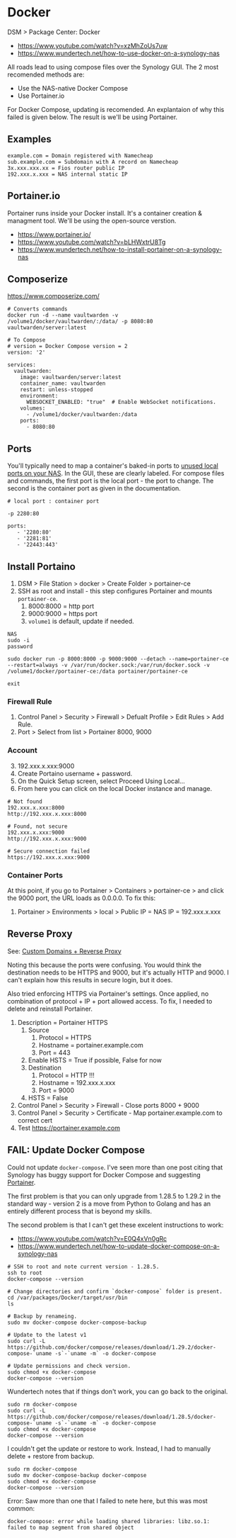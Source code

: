 # Docker

DSM > Package Center: Docker

* https://www.youtube.com/watch?v=xzMhZoUs7uw
* https://www.wundertech.net/how-to-use-docker-on-a-synology-nas

All roads lead to using compose files over the Synology GUI. The 2 most recomended methods are:

* Use the NAS-native Docker Compose
* Use Portainer.io

For Docker Compose, updating is recomended. An explantaion of why this failed is given below. The result is we'll be using Portainer. 

## Examples

```
example.com = Domain registered with Namecheap
sub.example.com = Subdomain with A record on Namecheap
3x.xxx.xxx.xx = Fios router public IP
192.xxx.x.xxx = NAS internal static IP
```

## Portainer.io

Portainer runs inside your Docker install. It's a container creation & managment tool. We'll be using the open-source verstion.

* https://www.portainer.io/
* https://www.youtube.com/watch?v=bLHWxtrU8Tg
* https://www.wundertech.net/how-to-install-portainer-on-a-synology-nas

## Composerize

https://www.composerize.com/

```
# Converts commands
docker run -d --name vaultwarden -v /volume1/docker/vaultwarden/:/data/ -p 8080:80 vaultwarden/server:latest

# To Compose
# version = Docker Compose version = 2
version: '2'

services:
  vaultwarden:
    image: vaultwarden/server:latest
    container_name: vaultwarden
    restart: unless-stopped
    environment:
      WEBSOCKET_ENABLED: "true"  # Enable WebSocket notifications.
    volumes:
      - /volume1/docker/vaultwarden:/data
    ports:
      - 8080:80
```


## Ports

You'll typically need to map a container's baked-in ports to [unused local ports on your NAS](README.md/#ports). In the GUI, these are clearly labeled. For compose files and commands, the first port is the local port - the port to change. The second is the container port as given in the documentation. 

```
# local port : container port

-p 2280:80

ports:
   - '2280:80'
   - '2281:81'
   - '22443:443'
```

## Install Portaino

1. DSM > File Station > docker > Create Folder > portainer-ce
2. SSH as root and install - this step configures Portainer and mounts `portainer-ce`. 
   1. 8000:8000 = http port
   2. 9000:9000 = https port
   3. `volume1` is default, update if needed. 
   
```
NAS
sudo -i
password

sudo docker run -p 8000:8000 -p 9000:9000 --detach --name=portainer-ce --restart=always -v /var/run/docker.sock:/var/run/docker.sock -v /volume1/docker/portainer-ce:/data portainer/portainer-ce

exit
```

### Firewall Rule

1. Control Panel > Security > Firewall > Defualt Profile > Edit Rules > Add Rule.
2. Port > Select from list > Portainer 8000, 9000

### Account

3. 192.xxx.x.xxx:9000
4. Create Portaino username + password.
5. On the Quick Setup screen, select Proceed Using Local...
6. From here you can click on the local Docker instance and manage. 

```
# Not found
192.xxx.x.xxx:8000
http://192.xxx.x.xxx:8000

# Found, not secure
192.xxx.x.xxx:9000
http://192.xxx.x.xxx:9000

# Secure connection failed
https://192.xxx.x.xxx:9000
```

### Container Ports

At this point, if you go to Portainer > Containers > portainer-ce > and click the 9000 port, the URL loads as 0.0.0.0. To fix this:

1. Portainer > Environments > local > Public IP = NAS IP = 192.xxx.x.xxx

## Reverse Proxy

See: [Custom Domains + Reverse Proxy](custom-domain.md#synology-reverse-proxy)

Noting this because the ports were confusing. You would think the destination needs to be HTTPS and 9000, but it's actually HTTP and 9000. I can't explain how this results in secure login, but it does.  

Also tried enforcing HTTPS via Portainer's settings. Once applied, no combination of protocol + IP + port allowed access. To fix, I needed to delete and reinstall Portainer. 

1. Description = Portainer HTTPS
   1. Source
      1. Protocol = HTTPS 
      2. Hostname = portainer.example.com
      3. Port = 443
   2. Enable HSTS = True if possible, False for now
   3. Destination
      1. Protocol = HTTP !!!
      2. Hostname = 192.xxx.x.xxx
      3. Port = 9000
   4. HSTS = False
2. Control Panel > Security > Firewall - Close ports 8000 + 9000
3. Control Panel > Security > Certificate - Map portainer.example.com to correct cert
4. Test https://portainer.example.com


## FAIL: Update Docker Compose

Could not update `docker-compose`. I've seen more than one post citing that Synology has buggy support for Docker Compose and suggesting [Portainer](https://www.portainer.io/). 

The first problem is that you can only upgrade from 1.28.5 to 1.29.2 in the standard way - version 2 is a move from Python to Golang and has an entirely different process that is beyond my skills. 

The second problem is that I can't get these excelent instructions to work: 

* https://www.youtube.com/watch?v=E0Q4xVn0gRc
* https://www.wundertech.net/how-to-update-docker-compose-on-a-synology-nas

```
# SSH to root and note current version - 1.28.5.
ssh to root
docker-compose --version

# Change directories and confirm `docker-compose` folder is present.
cd /var/packages/Docker/target/usr/bin
ls

# Backup by renameing. 
sudo mv docker-compose docker-compose-backup

# Update to the latest v1
sudo curl -L https://github.com/docker/compose/releases/download/1.29.2/docker-compose-`uname -s`-`uname -m` -o docker-compose

# Update permissions and check version.
sudo chmod +x docker-compose
docker-compose --version
```

Wundertech notes that if things don't work, you can go back to the original.

```
sudo rm docker-compose
sudo curl -L https://github.com/docker/compose/releases/download/1.28.5/docker-compose-`uname -s`-`uname -m` -o docker-compose
sudo chmod +x docker-compose
docker-compose --version
```

I couldn't get the update or restore to work. Instead, I had to manually delete + restore from backup.

```
sudo rm docker-compose
sudo mv docker-compose-backup docker-compose
sudo chmod +x docker-compose
docker-compose --version
```

Error: Saw more than one that I failed to nete here, but this was most common:

```
docker-compose: error while loading shared libraries: libz.so.1: failed to map segment from shared object
```
